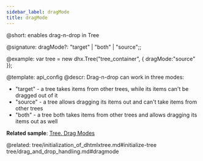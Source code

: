 ```yaml
---
sidebar_label: dragMode
title: dragMode
---          
```


@short: enables drag-n-drop in Tree

@signature: dragMode?:  "target" | "both" | "source";;

@example: 
var tree = new dhx.Tree("tree_container", { 
    dragMode:"source"
});

@template:	api_config
@descr: 
Drag-n-drop can work in three modes: 

- "target" - a tree takes items from other trees, while its items can't be dragged out of it
- "source" - a tree allows dragging its items out and can't take items from other trees
- "both" - a tree both takes items from other trees and allows dragging its items out as well

**Related sample**: [Tree. Drag Modes](https://snippet.dhtmlx.com/7idtw7i4)

@related: tree/initialization_of_dhtmlxtree.md#initialize-tree
tree/drag_and_drop_handling.md#dragmode
